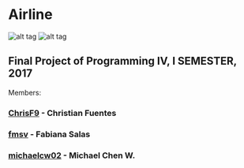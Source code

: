 # Airline
![alt tag](http://forthebadge.com/images/badges/built-with-love.svg) 
![alt tag](http://forthebadge.com/images/badges/built-by-developers.svg) 
## Final Project of Programming IV, I SEMESTER, 2017
Members:

### [ChrisF9](https://github.com/ChrisF9) - Christian Fuentes 
### [fmsv](https://github.com/fmsv) - Fabiana Salas
### [michaelcw02](https://github.com/michaelcw02) - Michael Chen W.


